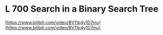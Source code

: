 # L 700 Search in a Binary Search Tree
 
[https://www.bilibili.com/video/BV11p4y1D7mu](https://www.bilibili.com/video/BV11p4y1D7mu)
